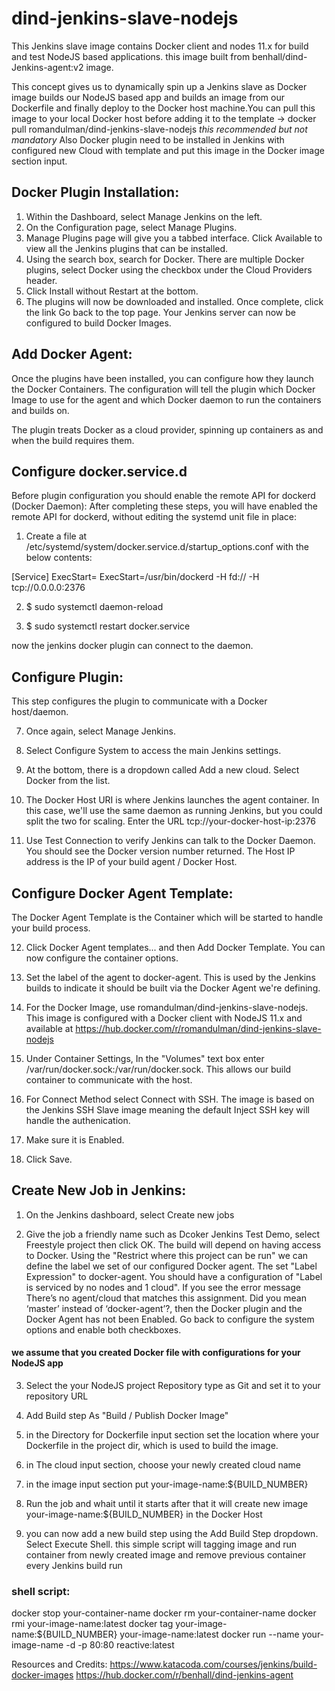 # dind-jenkins-slave-nodejs

This Jenkins slave image contains Docker client and nodes 11.x for build and test NodeJS based applications.
this image built from benhall/dind-Jenkins-agent:v2 image.

This concept gives us to dynamically spin up a Jenkins slave as Docker image builds our NodeJS based app and builds an image from our Dockerfile and finally deploy to the Docker host machine.You can pull this image to your local Docker host before adding it to the template -> docker pull romandulman/dind-jenkins-slave-nodejs *this recommended but not mandatory*
Also Docker plugin need to be installed in Jenkins with configured new Cloud with template and put this image in the Docker image section input.

## Docker Plugin Installation:
1) Within the Dashboard, select Manage Jenkins on the left.
2) On the Configuration page, select Manage Plugins.
3) Manage Plugins page will give you a tabbed interface. Click Available to view all the Jenkins plugins that can be installed.
4) Using the search box, search for Docker. There are multiple Docker plugins, select Docker using the checkbox under the Cloud Providers header.
5) Click Install without Restart at the bottom.
6) The plugins will now be downloaded and installed. Once complete, click the link Go back to the top page.
Your Jenkins server can now be configured to build Docker Images.


## Add Docker Agent:
Once the plugins have been installed, you can configure how they launch the Docker Containers. The configuration will tell the plugin which Docker Image to use for the agent and which Docker daemon to run the containers and builds on.

The plugin treats Docker as a cloud provider, spinning up containers as and when the build requires them.

## Configure docker.service.d
Before plugin configuration you should enable the remote API for dockerd (Docker Daemon):
After completing these steps, you will have enabled the remote API for dockerd, without editing the systemd unit file in place:

1) Create a file at /etc/systemd/system/docker.service.d/startup_options.conf with the below contents:

[Service]
ExecStart=
ExecStart=/usr/bin/dockerd -H fd:// -H tcp://0.0.0.0:2376

2) $ sudo systemctl daemon-reload

3) $ sudo systemctl restart docker.service

now the jenkins docker plugin can connect to the daemon.

## Configure Plugin:
This step configures the plugin to communicate with a Docker host/daemon.

7) Once again, select Manage Jenkins.

8) Select Configure System to access the main Jenkins settings.

9) At the bottom, there is a dropdown called Add a new cloud. Select Docker from the list.

10) The Docker Host URI is where Jenkins launches the agent container. In this case, we'll use the same daemon as running Jenkins, but 
you could split the two for scaling. Enter the URL tcp://your-docker-host-ip:2376

11) Use Test Connection to verify Jenkins can talk to the Docker Daemon. You should see the Docker version number returned.
The Host IP address is the IP of your build agent / Docker Host.

## Configure Docker Agent Template:
The Docker Agent Template is the Container which will be started to handle your build process.

12) Click Docker Agent templates... and then Add Docker Template. You can now configure the container options.

13) Set the label of the agent to docker-agent. This is used by the Jenkins builds to indicate it should be built via the Docker Agent we're defining.

14) For the Docker Image, use romandulman/dind-jenkins-slave-nodejs. This image is configured with a Docker client with NodeJS 11.x and available at https://hub.docker.com/r/romandulman/dind-jenkins-slave-nodejs

15) Under Container Settings, In the "Volumes" text box enter  /var/run/docker.sock:/var/run/docker.sock. This allows our build container to communicate with the host.

16) For Connect Method select Connect with SSH. The image is based on the Jenkins SSH Slave image meaning the default Inject SSH key will handle the authenication.

17) Make sure it is Enabled.

18) Click Save.

## Create New Job in Jenkins:
1) On the Jenkins dashboard, select Create new jobs

2) Give the job a friendly name such as Dcoker Jenkins Test Demo, select Freestyle project then click OK.
The build will depend on having access to Docker. Using the "Restrict where this project can be run" we can define the label we set of our configured Docker agent. The set "Label Expression" to docker-agent. You should have a configuration of "Label is serviced by no nodes and 1 cloud".
If you see the error message There’s no agent/cloud that matches this assignment. Did you mean ‘master’ instead of ‘docker-agent’?, then the Docker plugin and the Docker Agent has not been Enabled. Go back to configure the system options and enable both checkboxes.

#### we assume that you created Docker file with configurations for your NodeJS app
3) Select the your NodeJS project Repository type as Git and set it to your repository URL

4) Add Build step As "Build / Publish Docker Image" 

5) in the Directory for Dockerfile input section set the location where your Dockerfile in the project dir, which is used to build the image.

6) in The cloud input section, choose your newly created cloud name

7) in the image input section put your-image-name:${BUILD_NUMBER}

8) Run the job and whait until it starts after that it will create new image your-image-name:${BUILD_NUMBER} in the Docker Host

9) you can now add a new build step using the Add Build Step dropdown. Select Execute Shell.
this simple script will tagging image and run container from newly created image and remove previous container every Jenkins build run
### shell script:

   docker stop your-container-name
   docker rm  your-container-name
   docker rmi your-image-name:latest
   docker tag your-image-name:${BUILD_NUMBER}  your-image-name:latest
   docker run --name your-image-name  -d -p 80:80  reactive:latest
   

Resources and Credits:
https://www.katacoda.com/courses/jenkins/build-docker-images
https://hub.docker.com/r/benhall/dind-jenkins-agent
